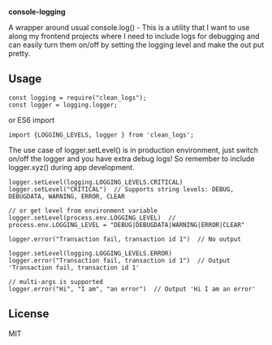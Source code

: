 **console-logging**

A wrapper around usual console.log() - This is a utility that I want to use along my frontend projects where I need to include logs for debugging and can easily turn them on/off by setting the logging level and make the out put pretty.

## Usage

```
const logging = require("clean_logs");
const logger = logging.logger;
```

or ES6 import

```
import {LOGGING_LEVELS, logger } from 'clean_logs';
```

The use case of logger.setLevel() is in production environment, just switch on/off the logger and you have extra debug logs!
So remember to include logger.xyz() during app development.

```
logger.setLevel(logging.LOGGING_LEVELS.CRITICAL)
logger.setLevel("CRITICAL")  // Supports string levels: DEBUG, DEBUGDATA, WARNING, ERROR, CLEAR

// or get level from environment variable
logger.setLevel(process.env.LOGGING_LEVEL)  // process.env.LOGGING_LEVEL = "DEBUG|DEBUGDATA|WARNING|ERROR|CLEAR"

logger.error("Transaction fail, transaction id 1")  // No output

logger.setLevel(logging.LOGGING_LEVELS.ERROR)
logger.error("Transaction fail, transaction id 1")  // Output 'Transaction fail, transaction id 1'

// multi-args is supported
logger.error("Hi", "I am", "an error")  // Output 'Hi I am an error'
```

## License

MIT
